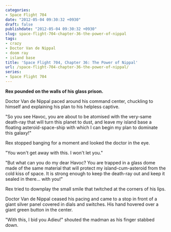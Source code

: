```yaml
---
categories:
- Space Flight 704
date: "2012-05-04 09:30:32 +0930"
draft: false
publishdate: "2012-05-04 09:30:32 +0930"
slug: space-flight-704-chapter-36-the-power-of-nippal
tags:
- crazy
- Doctor Van de Nippal
- doom ray
- island base
title: 'Space Flight 704, Chapter 36: The Power of Nippal'
url: /space-flight-704-chapter-36-the-power-of-nippal/
series:
- Space Flight 704
---
```

**Rex pounded on the walls of his glass prison.**

Doctor Van de Nippal paced around his command center, chuckling to
himself and explaining his plan to his helpless captive.

"So you see Havoc, you are about to be atomised with the very-same
death-ray that will turn this planet to dust, and leave my island base a
floating asteroid-space-ship with which I can begin my plan to dominate
this galaxy!"

Rex stopped banging for a moment and looked the doctor in the eye.

"You won't get away with this. I won't let you."

"But what can you do my dear Havoc? You are trapped in a glass dome made
of the same material that will protect my island-cum-asteroid from the
cold kiss of space. It is strong enough to keep the death-ray out and
keep it sealed in there... with you!"

Rex tried to downplay the small smile that twitched at the corners of
his lips.

Doctor Van de Nippal ceased his pacing and came to a stop in front of a
giant silver panel covered in dials and switches. His hand hovered over
a giant green button in the center.

"With this, I bid you Adieu!" shouted the madman as his finger stabbed
down.
